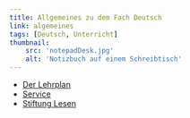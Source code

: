 ```yaml
---
title: Allgemeines zu dem Fach Deutsch
link: algemeines
tags: [Deutsch, Unterricht]
thumbnail: 
    src: 'notepadDesk.jpg'
    alt: 'Notizbuch auf einem Schreibtisch'
---
```


- <a href="https://www.gym8-lehrplan.bayern.de/contentserv/3.1.neu/g8.de/index.php?StoryID=26358">Der Lehrplan</a>
- <a href="/documents/schulaufgaben-d.pdf" target="_blank">Service</a>
- <a href="https://www.stiftunglesen.de"> Stiftung Lesen<a>